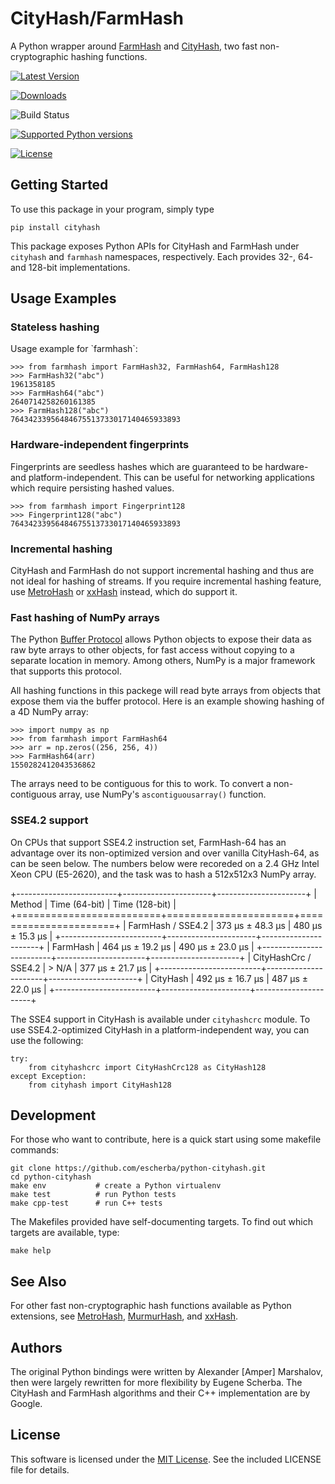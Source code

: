 CityHash/FarmHash
=================

A Python wrapper around [FarmHash](https://github.com/google/farmhash)
and [CityHash](https://github.com/google/cityhash), two fast
non-cryptographic hashing functions.

[![Latest Version](https://img.shields.io/pypi/v/cityhash.svg)](https://pypi.python.org/pypi/cityhash)

[![Downloads](https://img.shields.io/pypi/dm/cityhash.svg)](https://pypi.python.org/pypi/cityhash)

![Build Status](https://github.com/escherba/python-cityhash/actions/workflows/build-test.yml/badge.svg?branch=master)

[![Supported Python versions](https://img.shields.io/pypi/pyversions/cityhash.svg)](https://pypi.python.org/pypi/cityhash)

[![License](https://img.shields.io/pypi/l/cityhash.svg)](https://opensource.org/licenses/mit-license)

Getting Started
---------------

To use this package in your program, simply type

``` {.sourceCode .bash}
pip install cityhash
```

This package exposes Python APIs for CityHash and FarmHash under
`cityhash` and `farmhash` namespaces, respectively. Each provides 32-,
64- and 128-bit implementations.

Usage Examples
--------------

### Stateless hashing

Usage example for \`farmhash\`:

``` {.sourceCode .python}
>>> from farmhash import FarmHash32, FarmHash64, FarmHash128
>>> FarmHash32("abc")
1961358185
>>> FarmHash64("abc")
2640714258260161385
>>> FarmHash128("abc")
76434233956484675513733017140465933893
```

### Hardware-independent fingerprints

Fingerprints are seedless hashes which are guaranteed to be hardware-
and platform-independent. This can be useful for networking applications
which require persisting hashed values.

``` {.sourceCode .python}
>>> from farmhash import Fingerprint128
>>> Fingerprint128("abc")
76434233956484675513733017140465933893
```

### Incremental hashing

CityHash and FarmHash do not support incremental hashing and thus are
not ideal for hashing of streams. If you require incremental hashing
feature, use [MetroHash](https://github.com/escherba/python-metrohash)
or [xxHash](https://github.com/ifduyue/python-xxhash) instead, which do
support it.

### Fast hashing of NumPy arrays

The Python [Buffer
Protocol](https://docs.python.org/3/c-api/buffer.html) allows Python
objects to expose their data as raw byte arrays to other objects, for
fast access without copying to a separate location in memory. Among
others, NumPy is a major framework that supports this protocol.

All hashing functions in this packege will read byte arrays from objects
that expose them via the buffer protocol. Here is an example showing
hashing of a 4D NumPy array:

``` {.sourceCode .python}
>>> import numpy as np
>>> from farmhash import FarmHash64
>>> arr = np.zeros((256, 256, 4))
>>> FarmHash64(arr)
1550282412043536862
```

The arrays need to be contiguous for this to work. To convert a
non-contiguous array, use NumPy's `ascontiguousarray()` function.

### SSE4.2 support

On CPUs that support SSE4.2 instruction set, FarmHash-64 has an
advantage over its non-optimized version and over vanilla CityHash-64,
as can be seen below. The numbers below were recoreded on a 2.4 GHz
Intel Xeon CPU (E5-2620), and the task was to hash a 512x512x3 NumPy
array.

+-------------------------+----------------------+----------------------+
| Method                  | Time (64-bit)        | Time (128-bit)       |
+=========================+======================+======================+
| FarmHash / SSE4.2       | 373 µs ± 48.3 µs     | 480 µs ± 15.3 µs     |
+-------------------------+----------------------+----------------------+
| FarmHash                | 464 µs ± 19.2 µs     | 490 µs ± 23.0 µs     |
+-------------------------+----------------------+----------------------+
| CityHashCrc / SSE4.2    | > N/A                | 377 µs ± 21.7 µs     |
+-------------------------+----------------------+----------------------+
| CityHash                | 492 µs ± 16.7 µs     | 487 µs ± 22.0 µs     |
+-------------------------+----------------------+----------------------+

The SSE4 support in CityHash is available under `cityhashcrc` module. To
use SSE4.2-optimized CityHash in a platform-independent way, you can use
the following:

``` {.sourceCode .python}
try:
    from cityhashcrc import CityHashCrc128 as CityHash128
except Exception:
    from cityhash import CityHash128
```

Development
-----------

For those who want to contribute, here is a quick start using some
makefile commands:

``` {.sourceCode .bash}
git clone https://github.com/escherba/python-cityhash.git
cd python-cityhash
make env           # create a Python virtualenv
make test          # run Python tests
make cpp-test      # run C++ tests
```

The Makefiles provided have self-documenting targets. To find out which
targets are available, type:

``` {.sourceCode .bash}
make help
```

See Also
--------

For other fast non-cryptographic hash functions available as Python
extensions, see
[MetroHash](https://github.com/escherba/python-metrohash),
[MurmurHash](https://github.com/hajimes/mmh3), and
[xxHash](https://github.com/ifduyue/python-xxhash).

Authors
-------

The original Python bindings were written by Alexander \[Amper\]
Marshalov, then were largely rewritten for more flexibility by Eugene
Scherba. The CityHash and FarmHash algorithms and their C++
implementation are by Google.

License
-------

This software is licensed under the [MIT
License](http://www.opensource.org/licenses/mit-license). See the
included LICENSE file for details.
